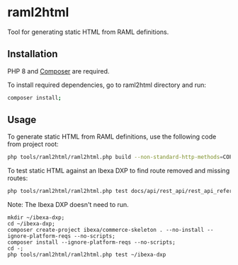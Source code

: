 # raml2html

Tool for generating static HTML from RAML definitions.   

## Installation

PHP 8 and [Composer](https://getcomposer.org/) are required.

To install required dependencies, go to raml2html directory and run:

```sh
composer install;
``` 

## Usage

To generate static HTML from RAML definitions, use the following code from project root:

```sh
php tools/raml2html/raml2html.php build --non-standard-http-methods=COPY,MOVE,PUBLISH,SWAP -t default -o docs/api/rest_api/rest_api_reference/ docs/api/rest_api/rest_api_reference/input/ez.raml
```

To test static HTML against an Ibexa DXP to find route removed and missing routes:

```sh
php tools/raml2html/raml2html.php test docs/api/rest_api/rest_api_reference/rest_api_reference.html ~/ibexa-dxp
```

Note: The Ibexa DXP doesn't need to run.

```shell
mkdir ~/ibexa-dxp;
cd ~/ibexa-dxp;
composer create-project ibexa/commerce-skeleton . --no-install --ignore-platform-reqs --no-scripts;
composer install --ignore-platform-reqs --no-scripts;
cd -;
php tools/raml2html/raml2html.php test ~/ibexa-dxp
```
